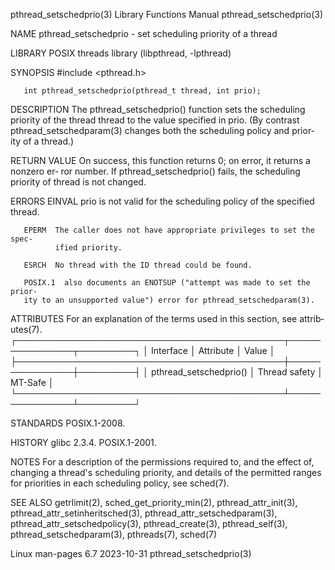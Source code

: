 pthread_setschedprio(3)    Library Functions Manual    pthread_setschedprio(3)

NAME
       pthread_setschedprio - set scheduling priority of a thread

LIBRARY
       POSIX threads library (libpthread, -lpthread)

SYNOPSIS
       #include <pthread.h>

       int pthread_setschedprio(pthread_t thread, int prio);

DESCRIPTION
       The pthread_setschedprio() function sets the scheduling priority of the
       thread   thread   to   the  value  specified  in  prio.   (By  contrast
       pthread_setschedparam(3) changes both the scheduling policy and  prior‐
       ity of a thread.)

RETURN VALUE
       On success, this function returns 0; on error, it returns a nonzero er‐
       ror  number.   If pthread_setschedprio() fails, the scheduling priority
       of thread is not changed.

ERRORS
       EINVAL prio is not valid for the scheduling  policy  of  the  specified
              thread.

       EPERM  The caller does not have appropriate privileges to set the spec‐
              ified priority.

       ESRCH  No thread with the ID thread could be found.

       POSIX.1  also documents an ENOTSUP ("attempt was made to set the prior‐
       ity to an unsupported value") error for pthread_setschedparam(3).

ATTRIBUTES
       For an explanation of the terms  used  in  this  section,  see  attrib‐
       utes(7).
       ┌───────────────────────────────────────────┬───────────────┬─────────┐
       │ Interface                                 │ Attribute     │ Value   │
       ├───────────────────────────────────────────┼───────────────┼─────────┤
       │ pthread_setschedprio()                    │ Thread safety │ MT-Safe │
       └───────────────────────────────────────────┴───────────────┴─────────┘

STANDARDS
       POSIX.1-2008.

HISTORY
       glibc 2.3.4.  POSIX.1-2001.

NOTES
       For  a  description  of the permissions required to, and the effect of,
       changing a thread's scheduling priority, and details of  the  permitted
       ranges for priorities in each scheduling policy, see sched(7).

SEE ALSO
       getrlimit(2), sched_get_priority_min(2), pthread_attr_init(3),
       pthread_attr_setinheritsched(3), pthread_attr_setschedparam(3),
       pthread_attr_setschedpolicy(3), pthread_create(3), pthread_self(3),
       pthread_setschedparam(3), pthreads(7), sched(7)

Linux man-pages 6.7               2023-10-31           pthread_setschedprio(3)
